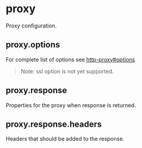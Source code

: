 
# proxy
Proxy configuration.


## proxy.options
For complete list of options see [http-proxy#options](https://www.npmjs.com/package/http-proxy#options)

> Note: ssl option is not yet supported.

## proxy.response
Properties for the proxy when response is returned.

## proxy.response.headers
Headers that should be added to the response.

